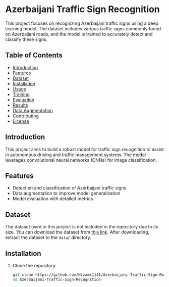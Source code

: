 # Azerbaijani Traffic Sign Recognition

This project focuses on recognizing Azerbaijani traffic signs using a deep learning model. The dataset includes various traffic signs commonly found on Azerbaijani roads, and the model is trained to accurately detect and classify these signs.

## Table of Contents
- [Introduction](#introduction)
- [Features](#features)
- [Dataset](#dataset)
- [Installation](#installation)
- [Usage](#usage)
- [Training](#training)
- [Evaluation](#evaluation)
- [Results](#results)
- [Data Augmentation](#data-augmentation)
- [Contributing](#contributing)
- [License](#license)

## Introduction

This project aims to build a robust model for traffic sign recognition to assist in autonomous driving and traffic management systems. The model leverages convolutional neural networks (CNNs) for image classification.

## Features

- Detection and classification of Azerbaijani traffic signs
- Data augmentation to improve model generalization
- Model evaluation with detailed metrics

## Dataset

The dataset used in this project is not included in the repository due to its size. You can download the dataset from [this link](#). After downloading, extract the dataset to the `data/` directory.

## Installation

1. Clone the repository:
   ```bash
   git clone https://github.com/Nizami1141/Azerbaijani-Traffic-Sign-Recognition.git
   cd Azerbaijani-Traffic-Sign-Recognition
